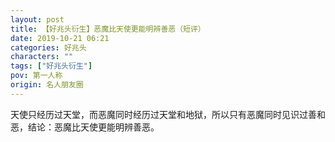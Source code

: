 ```yaml
---
layout: post
title: 【好兆头衍生】恶魔比天使更能明辨善恶（短评）
date: 2019-10-21 06:21
categories: 好兆头
characters: ""
tags: ["好兆头衍生"]
pov: 第一人称
origin: 名人朋友圈
---
```



天使只经历过天堂，而恶魔同时经历过天堂和地狱，所以只有恶魔同时见识过善和恶，结论：恶魔比天使更能明辨善恶。
